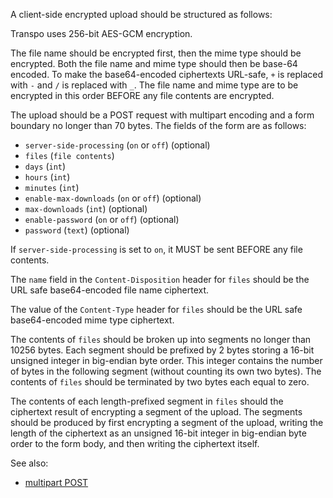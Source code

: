 A client-side encrypted upload should be structured as follows:

Transpo uses 256-bit AES-GCM encryption.

The file name should be encrypted first, then the mime type should be encrypted.
Both the file name and mime type should then be base-64 encoded. To make the
base64-encoded ciphertexts URL-safe, `+` is replaced  with `-` and `/` is
replaced with `_`. The file name and mime type are to be encrypted in this order
BEFORE any file contents are encrypted.

The upload should be a POST request with multipart encoding and a form boundary
no longer than 70 bytes. The fields of the form are as follows:

* `server-side-processing` (`on` or `off`) (optional)
* `files` (`file contents`)
* `days` (`int`)
* `hours` (`int`)
* `minutes` (`int`)
* `enable-max-downloads` (`on` or `off`) (optional)
* `max-downloads` (`int`) (optional)
* `enable-password` (`on` or `off`) (optional)
* `password` (`text`) (optional)

If `server-side-processing` is set to `on`, it MUST be sent BEFORE any file
contents.

The `name` field in the `Content-Disposition` header for `files` should be the
URL safe base64-encoded file name ciphertext.

The value of the `Content-Type` header for `files` should be the URL safe
base64-encoded mime type ciphertext.

The contents of `files` should be broken up into segments no longer than 10256
bytes. Each segment should be prefixed by 2 bytes storing a 16-bit unsigned
integer in big-endian byte order. This integer contains the number of bytes
in the following segment (without counting its own two bytes). The contents of
`files` should be terminated by two bytes each equal to zero.

The contents of each length-prefixed segment in `files` should the ciphertext
result of encrypting a segment of the upload. The segments should be produced by
first encrypting a segment of the upload, writing the length of the ciphertext
as an unsigned 16-bit integer in big-endian byte order to the form body, and
then writing the ciphertext itself.

See also:
 * [multipart POST](https://wdeveloper.mozilla.org/en-US/docs/Web/HTTP/Methods/POST#example)
